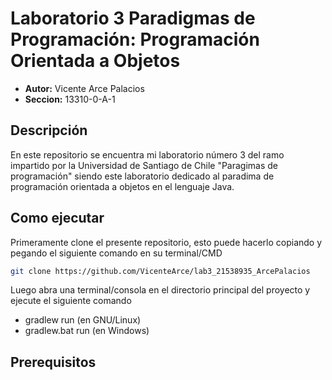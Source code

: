 # Laboratorio 3 Paradigmas de Programación: Programación Orientada a Objetos
* **Autor:** Vicente Arce Palacios
* **Seccion:** 13310-0-A-1

## Descripción
En este repositorio se encuentra mi laboratorio número 3 del ramo impartido por la Universidad de Santiago de Chile "Paragimas de programación" siendo este laboratorio dedicado al paradima de programación orientada a objetos en el lenguaje Java.

## Como ejecutar
Primeramente clone el presente repositorio, esto puede hacerlo copiando y pegando el siguiente comando en su terminal/CMD
```sh
git clone https://github.com/VicenteArce/lab3_21538935_ArcePalacios
```
Luego abra una terminal/consola en el directorio principal del proyecto y ejecute el siguiente comando
* gradlew run (en GNU/Linux)
* gradlew.bat run (en Windows)

## Prerequisitos
